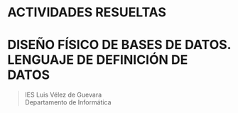 
# ACTIVIDADES RESUELTAS
# DISEÑO FÍSICO DE BASES DE DATOS. LENGUAJE DE DEFINICIÓN DE DATOS

> IES Luis Vélez de Guevara  
> Departamento de Informática


## 
